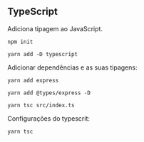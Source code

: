 ## TypeScript

Adiciona tipagem ao JavaScript.

`npm init`

`yarn add -D typescript`

Adicionar dependências e as suas tipagens:

`yarn add express`

`yarn add @types/express -D`

`yarn tsc src/index.ts`

Configurações do typescrit:

`yarn tsc`
